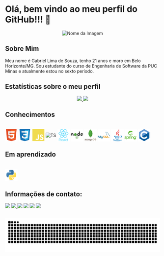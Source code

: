 # Olá, bem vindo ao meu perfil do GitHub!!! 👋

<p align="center">
  <img src="https://github.com/GabrielLimaDeSouza/GabrielLimaDeSouza/assets/90854484/873b2053-3099-488b-addb-a4db8454fc13" alt="Nome da Imagem" width="700">
</p>

## Sobre Mim

Meu nome é Gabriel Lima de Souza, tenho 21 anos e moro em Belo Horizonte/MG. Sou estudante do curso de Engenharia de Software da PUC Minas e atualmente estou no sexto período.

## Estatísticas sobre o meu perfil

<div align="center">
  <a href="https://github.com/GabrielLimaDeSouza">
    <img src="https://github-readme-stats.vercel.app/api?username=GabrielLimaDeSouza&show_icons=true&theme=tokyonight&include_all_commits=true&count_private=true" style="object-fit: contain; height: 180px;" />
    <img src="https://github-readme-stats.vercel.app/api/top-langs/?username=GabrielLimaDeSouza&layout=compact&langs_count=7&theme=tokyonight" style="object-fit: contain; height: 180px;" />
  </a>
</div>

## Conhecimentos

<div style="display: inline_block"><br>
  <img align="center" alt="HTML" height="40" width="40" src="https://raw.githubusercontent.com/devicons/devicon/master/icons/html5/html5-original.svg">
  <img align="center" alt="CSS" height="40" width="40" src="https://raw.githubusercontent.com/devicons/devicon/master/icons/css3/css3-original.svg">
  <img align="center" alt="JS" height="40" width="40" src="https://raw.githubusercontent.com/devicons/devicon/master/icons/javascript/javascript-plain.svg">
  <img align="center" alt="TS" height="40" width="40" src="https://cdn.jsdelivr.net/gh/devicons/devicon@latest/icons/typescript/typescript-original.svg" >  
  <img align="center" alt="React" height="40" width="40" src="https://raw.githubusercontent.com/devicons/devicon/master/icons/react/react-original-wordmark.svg">
  <img align="center" alt="NodeJS" height="40" width="40" src="https://raw.githubusercontent.com/devicons/devicon/master/icons/nodejs/nodejs-original-wordmark.svg">
  <img align="center" alt="MongoDB" height="40" width="40" src="https://raw.githubusercontent.com/devicons/devicon/master/icons/mongodb/mongodb-original-wordmark.svg">
  <img align="center" alt="MySQL" height="40" width="40" src="https://raw.githubusercontent.com/devicons/devicon/master/icons/mysql/mysql-original-wordmark.svg">
  <img align="center" alt="Java" height="40" width="40" src="https://raw.githubusercontent.com/devicons/devicon/master/icons/java/java-original.svg">
  <img align="center" alt="Python" height="40" width="40" src="https://raw.githubusercontent.com/devicons/devicon/master/icons/spring/spring-original-wordmark.svg">
  <img align="center" alt="C" height="40" width="40" src="https://raw.githubusercontent.com/devicons/devicon/master/icons/c/c-original.svg">
</div>

## Em aprendizado

<div style="display: inline_block"><br>
  <img align="center" alt="Python" height="40" width="40" src="https://raw.githubusercontent.com/devicons/devicon/master/icons/python/python-original.svg">
</div>
  
## Informações de contato:

<div> 
  <a href="https://www.instagram.com/lima.gsouza/" target="_blank"><img src="https://img.shields.io/badge/-Instagram-%23E4405F?style=for-the-badge&logo=instagram&logoColor=white" target="_blank"></a>
  <a href = "mailto:gabriel.souza.1354648@sga.pucminas.br"><img src="https://img.shields.io/badge/-Gmail-%23333?style=for-the-badge&logo=gmail&logoColor=white" target="_blank"</a>
  <a href="https://www.linkedin.com/in/gabriel-lima-de-souza-b694041b7/" target="_blank"><img src="https://img.shields.io/badge/-LinkedIn-%230077B5?style=for-the-badge&logo=linkedin&logoColor=white" target="_blank"></a>
  <a href="https://www.gabriellimadesouza.com/" target="_blank"><img src="https://img.shields.io/badge/website-000000?style=for-the-badge&logo=About.me&logoColor=white" target="_blank"></a>
  <a href="mailto:gabriel.limasouza@hotmail.com"><img src="https://img.shields.io/badge/Microsoft_Outlook-0078D4?style=for-the-badge&logo=microsoft-outlook&logoColor=white" target="_blank"></a>
  <a href="https://api.whatsapp.com/send?phone=5531983655842" target="_blank"><img src="https://img.shields.io/badge/WhatsApp-25D366?style=for-the-badge&logo=whatsapp&logoColor=white"></a>
</div>

##
  
<picture>
  <source media="(prefers-color-scheme: dark)" srcset="https://raw.githubusercontent.com/GabrielLimaDeSouza/GabrielLimaDeSouza/output/github-contribution-grid-snake-dark.svg">
  <source media="(prefers-color-scheme: light)" srcset="https://raw.githubusercontent.com/GabrielLimaDeSouza/GabrielLimaDeSouza/output/github-contribution-grid-snake.svg">
  <img alt="github contribution grid snake animation" src="https://raw.githubusercontent.com/GabrielLimaDeSouza/GabrielLimaDeSouza/output/github-contribution-grid-snake.svg">
</picture>  

